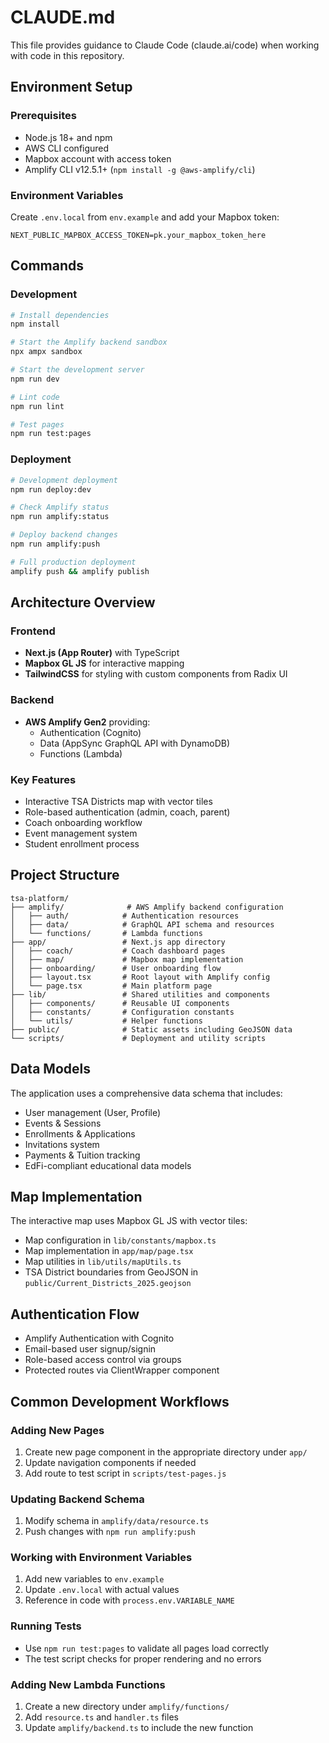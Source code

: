 # CLAUDE.md

This file provides guidance to Claude Code (claude.ai/code) when working with code in this repository.

## Environment Setup

### Prerequisites

- Node.js 18+ and npm
- AWS CLI configured
- Mapbox account with access token
- Amplify CLI v12.5.1+ (`npm install -g @aws-amplify/cli`)

### Environment Variables

Create `.env.local` from `env.example` and add your Mapbox token:

```
NEXT_PUBLIC_MAPBOX_ACCESS_TOKEN=pk.your_mapbox_token_here
```

## Commands

### Development

```bash
# Install dependencies
npm install

# Start the Amplify backend sandbox
npx ampx sandbox

# Start the development server
npm run dev

# Lint code
npm run lint

# Test pages
npm run test:pages
```

### Deployment

```bash
# Development deployment
npm run deploy:dev

# Check Amplify status
npm run amplify:status

# Deploy backend changes
npm run amplify:push

# Full production deployment
amplify push && amplify publish
```

## Architecture Overview

### Frontend

- **Next.js (App Router)** with TypeScript
- **Mapbox GL JS** for interactive mapping
- **TailwindCSS** for styling with custom components from Radix UI

### Backend

- **AWS Amplify Gen2** providing:
  - Authentication (Cognito)
  - Data (AppSync GraphQL API with DynamoDB)
  - Functions (Lambda)

### Key Features

- Interactive TSA Districts map with vector tiles
- Role-based authentication (admin, coach, parent)
- Coach onboarding workflow
- Event management system
- Student enrollment process

## Project Structure

```
tsa-platform/
├── amplify/              # AWS Amplify backend configuration
│   ├── auth/            # Authentication resources
│   ├── data/            # GraphQL API schema and resources
│   └── functions/       # Lambda functions
├── app/                 # Next.js app directory
│   ├── coach/           # Coach dashboard pages
│   ├── map/             # Mapbox map implementation
│   ├── onboarding/      # User onboarding flow
│   ├── layout.tsx       # Root layout with Amplify config
│   └── page.tsx         # Main platform page
├── lib/                 # Shared utilities and components
│   ├── components/      # Reusable UI components
│   ├── constants/       # Configuration constants
│   └── utils/           # Helper functions
├── public/              # Static assets including GeoJSON data
└── scripts/             # Deployment and utility scripts
```

## Data Models

The application uses a comprehensive data schema that includes:

- User management (User, Profile)
- Events & Sessions
- Enrollments & Applications
- Invitations system
- Payments & Tuition tracking
- EdFi-compliant educational data models

## Map Implementation

The interactive map uses Mapbox GL JS with vector tiles:

- Map configuration in `lib/constants/mapbox.ts`
- Map implementation in `app/map/page.tsx`
- Map utilities in `lib/utils/mapUtils.ts`
- TSA District boundaries from GeoJSON in `public/Current_Districts_2025.geojson`

## Authentication Flow

- Amplify Authentication with Cognito
- Email-based user signup/signin
- Role-based access control via groups
- Protected routes via ClientWrapper component

## Common Development Workflows

### Adding New Pages

1. Create new page component in the appropriate directory under `app/`
2. Update navigation components if needed
3. Add route to test script in `scripts/test-pages.js`

### Updating Backend Schema

1. Modify schema in `amplify/data/resource.ts`
2. Push changes with `npm run amplify:push`

### Working with Environment Variables

1. Add new variables to `env.example`
2. Update `.env.local` with actual values
3. Reference in code with `process.env.VARIABLE_NAME`

### Running Tests

- Use `npm run test:pages` to validate all pages load correctly
- The test script checks for proper rendering and no errors

### Adding New Lambda Functions

1. Create a new directory under `amplify/functions/`
2. Add `resource.ts` and `handler.ts` files
3. Update `amplify/backend.ts` to include the new function
